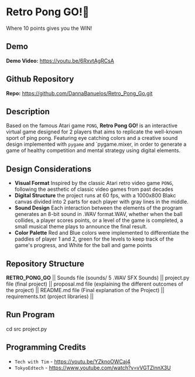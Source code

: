 # Retro Pong GO!🏓

Where 10 points gives you the WIN!

## Demo
**Demo Video:** https://youtu.be/6RxvtAgRCsA

## Github Repository 
**Repo:** https://github.com/DannaBanuelos/Retro_Pong_Go.git

## Description
Based on the famous Atari game `PONG`, **Retro Pong GO!** is an interactive virtual game designed for 2 players that aims to replicate the well-known sport of ping pong. Featuring eye catching colors and a creative sound design implemented with `pygame` and `pygame.mixer, in order to generate a game of healthy competition and mental strategy using digital elements.

## Design Considerations
- **Visual Format** Inspired by the classic Atari retro video game `PONG`, following the aesthetic of classic video games from past decades
- **Digital Structure** the project runs at 60 fps, with a 1000x800 Blakc canvas divided into 2 parts for each player with gray lines in the middle. 
- **Sound Design** Each interaction between the elements of the program generates an 8-bit sound in .WAV format.WAV, whether when the ball collides, a player scores points, or a level of the game is completed, a small musical theme plays to announce the final result.
- **Color Palette** Red and Blue colors were implemented to differentiate the paddles of player 1 and 2, green for the levels to keep track of the game's progress, and White for the ball and game points

## Repository Structure
**RETRO_PONG_GO** || Sounds file (sounds/ 5 .WAV SFX Sounds) || project.py file (final project) || proposal.md file (explaining the different outcomes of the project) || README.md file (Final explanation of the Project) || requirements.txt (project libraries) ||

## Run Program
cd src project.py

## Programming Credits
- `Tech with Tim` - https://youtu.be/YZknoOWCaj4
- `TokyoEdtech` - https://www.youtube.com/watch?v=vVGTZlnnX3U
